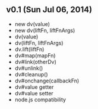 ## v0.1 (Sun Jul 06, 2014)

  - new dv(value)
  - new dv(liftFn, liftFnArgs)
  - dv(value)
  - dv(liftFn, liftFnArgs)
  - dv.lift(liftFn)
  - dv#map(mapFn)
  - dv#link(otherDv)
  - dv#unlink()
  - dv#cleanup()
  - dv#onchange(callbackFn)
  - dv#value getter
  - dv#value setter
  - node.js compatibility
